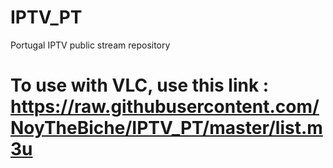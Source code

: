 # IPTV_PT
Portugal IPTV public stream repository

# To use with VLC, use this link : https://raw.githubusercontent.com/NoyTheBiche/IPTV_PT/master/list.m3u
